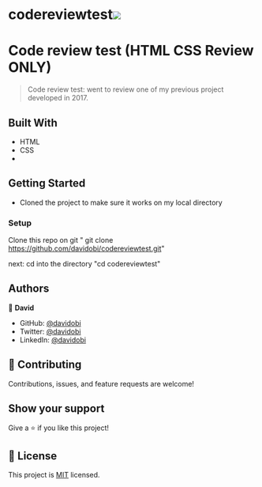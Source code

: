 # codereviewtest![](https://img.shields.io/badge/Microverse-blueviolet)

# Code review test (HTML CSS Review ONLY)

> Code review test: went to review one of my previous project developed in 2017.


## Built With

- HTML
- CSS
-  


## Getting Started

- Cloned the project to make sure it works on my local directory




### Setup

Clone this repo on git " git clone https://github.com/davidobi/codereviewtest.git" 

next: cd into the directory "cd codereviewtest"



## Authors

👤 **David**

- GitHub: [@davidobi](https://github.com/davidobi)
- Twitter: [@davidobi](https://twitter.com/realdavidobi)
- LinkedIn: [@davidobi](https://www.linkedin.com/in/realdavidobi/)


## 🤝 Contributing

Contributions, issues, and feature requests are welcome!



## Show your support

Give a ⭐️ if you like this project!

## 📝 License

This project is [MIT](./MIT.md) licensed.